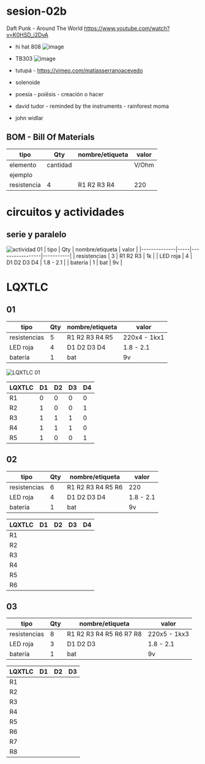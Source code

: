 # sesion-02b

Daft Punk - Around The World
https://www.youtube.com/watch?v=K0HSD_i2DvA

- hi hat 808
![image](https://github.com/user-attachments/assets/7d4b5637-1132-46ca-abfd-5d94c94f3726)

- TB303
![image](https://github.com/user-attachments/assets/4d1e23f8-abc4-4bd8-8244-f54d162ee2a2)

- tutupá - https://vimeo.com/matiasserranoacevedo
- solenoide
- poesía - poíēsis - creación o hacer
- david tudor - reminded by the instruments - rainforest moma
- john widlar


## BOM - Bill Of Materials
| tipo        | Qty      | nombre/etiqueta | valor |
|-------------|----------|-----------------|-------|
| elemento    | cantidad |                 | V/Ohm |
| ejemplo     |          |                 |       |
| resistencia | 4        | R1 R2 R3 R4     | 220   |

# circuitos y actividades

## serie y paralelo
![actividad 01](https://github.com/user-attachments/assets/532a6372-a573-4771-a146-bfd2b522acfc)
| tipo         | Qty | nombre/etiqueta | valor     |
|--------------|-----|-----------------|-----------|
| resistencias | 3   | R1 R2 R3        | 1k        |
| LED roja     | 4   | D1 D2 D3 D4     | 1.8 - 2.1 |
| batería      | 1   | bat             | 9v        |

# LQXTLC

## 01
| tipo         | Qty | nombre/etiqueta | valor        |
|--------------|-----|-----------------|--------------|
| resistencias | 5   | R1 R2 R3 R4 R5  | 220x4 - 1kx1 |
| LED roja     | 4   | D1 D2 D3 D4     | 1.8 - 2.1    |
| batería      | 1   | bat             | 9v           |

![LQXTLC 01](https://github.com/user-attachments/assets/af289a4c-b779-40eb-b468-04aece44040d)

| LQXTLC | D1 | D2 | D3 | D4 |
|--------|----|----|----|----|
| R1     | 0  | 0  | 0  | 0  |
| R2     | 1  | 0  | 0  | 1  |
| R3     | 1  | 1  | 1  | 0  |
| R4     | 1  | 1  | 1  | 0  |
| R5     | 1  | 0  | 0  | 1  |

## 02
| tipo         | Qty | nombre/etiqueta   | valor     |
|--------------|-----|-------------------|-----------|
| resistencias | 6   | R1 R2 R3 R4 R5 R6 | 220       |
| LED roja     | 4   | D1 D2 D3 D4       | 1.8 - 2.1 |
| batería      | 1   | bat               | 9v        |

| LQXTLC | D1 | D2 | D3 | D4 |
|--------|----|----|----|----|
| R1     |    |    |    |    |
| R2     |    |    |    |    |
| R3     |    |    |    |    |
| R4     |    |    |    |    |
| R5     |    |    |    |    |
| R6     |    |    |    |    |

## 03
| tipo         | Qty | nombre/etiqueta         | valor        |
|--------------|-----|-------------------------|--------------|
| resistencias | 8   | R1 R2 R3 R4 R5 R6 R7 R8 | 220x5 - 1kx3 |
| LED roja     | 3   | D1 D2 D3                | 1.8 - 2.1    |
| batería      | 1   | bat                     | 9v           |

| LQXTLC | D1 | D2 | D3 | 
|--------|----|----|----|
| R1     |    |    |    |
| R2     |    |    |    |
| R3     |    |    |    |
| R4     |    |    |    |
| R5     |    |    |    |
| R6     |    |    |    |
| R7     |    |    |    |
| R8     |    |    |    |
